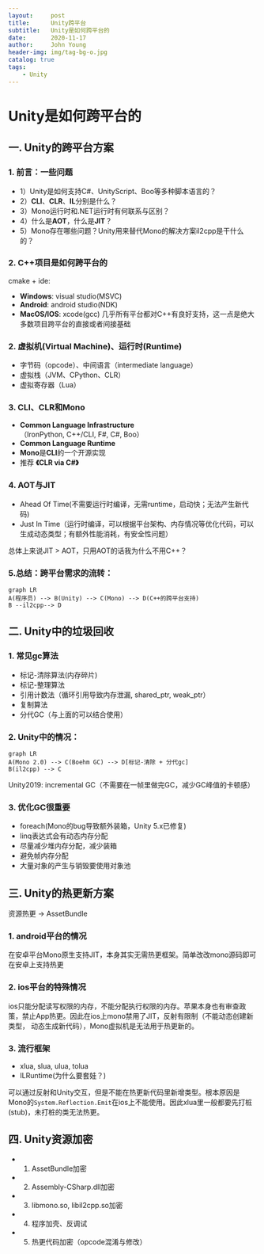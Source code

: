 ```yaml
---
layout:     post
title:      Unity跨平台
subtitle:   Unity是如何跨平台的
date:       2020-11-17
author:     John Young
header-img: img/tag-bg-o.jpg
catalog: true
tags:
    - Unity
---
```


# Unity是如何跨平台的

## 一. Unity的跨平台方案

### 1. 前言：一些问题

* 1）Unity是如何支持C#、UnityScript、Boo等多种脚本语言的？
* 2）**CLI**、**CLR**、**IL**分别是什么？
* 3）Mono运行时和.NET运行时有何联系与区别？
* 4）什么是**AOT**，什么是**JIT**？
* 5）Mono存在哪些问题？Unity用来替代Mono的解决方案il2cpp是干什么的？

### 2. C++项目是如何跨平台的
cmake + ide:
* **Windows**: visual studio(MSVC)
* **Android**: android studio(NDK)
* **MacOS/IOS**: xcode(gcc)
几乎所有平台都对C++有良好支持，这一点是绝大多数项目跨平台的直接或者间接基础

### 2. 虚拟机(Virtual Machine)、运行时(Runtime)

* 字节码（opcode）、中间语言（intermediate language）
* 虚拟栈（JVM、CPython、CLR）
* 虚拟寄存器（Lua）

### 3. CLI、CLR和Mono

* **Common Language Infrastructure**（IronPython, C++/CLI, F#, C#, Boo）
* **Common Language Runtime**
* **Mono**是**CLI**的一个开源实现
* 推荐 **《CLR via C#》**

### 4. AOT与JIT

* Ahead Of Time(不需要运行时编译，无需runtime，启动快；无法产生新代码)
* Just In Time（运行时编译，可以根据平台架构、内存情况等优化代码，可以生成动态类型；有额外性能消耗，有安全性问题）

总体上来说JIT > AOT，只用AOT的话我为什么不用C++？

### 5.总结：跨平台需求的流转：
```mermaid
graph LR
A(程序员) --> B(Unity) --> C(Mono) --> D(C++的跨平台支持)
B --il2cpp--> D
```

## 二. Unity中的垃圾回收

### 1. 常见gc算法

* 标记-清除算法(内存碎片)
* 标记-整理算法
* 引用计数法（循环引用导致内存泄漏, shared_ptr, weak_ptr）
* 复制算法
* 分代GC（与上面的可以结合使用）

### 2. Unity中的情况：

```mermaid
graph LR
A(Mono 2.0) --> C(Boehm GC) --> D[标记-清除 + 分代gc]  
B(il2cpp) --> C
```

Unity2019: incremental GC（不需要在一帧里做完GC，减少GC峰值的卡顿感）

### 3. 优化GC很重要

* foreach(Mono的bug导致额外装箱，Unity 5.x已修复)
* linq表达式会有动态内存分配
* 尽量减少堆内存分配，减少装箱
* 避免帧内存分配
* 大量对象的产生与销毁要使用对象池

## 三. Unity的热更新方案

资源热更 -> AssetBundle

### 1. android平台的情况
在安卓平台Mono原生支持JIT，本身其实无需热更框架。简单改改mono源码即可在安卓上支持热更

### 2. ios平台的特殊情况
ios只能分配读写权限的内存，不能分配执行权限的内存。苹果本身也有审查政策，禁止App热更。因此在ios上mono禁用了JIT，反射有限制（不能动态创建新类型， 动态生成新代码），Mono虚拟机是无法用于热更新的。

### 3. 流行框架
* xlua, slua, ulua, tolua
* ILRuntime(为什么要套娃？)

可以通过反射和Unity交互，但是不能在热更新代码里新增类型。根本原因是Mono的`System.Reflection.Emit`在ios上不能使用。因此xlua里一般都要先打桩(stub)，未打桩的类无法热更。

## 四. Unity资源加密

* 1. AssetBundle加密
* 2. Assembly-CSharp.<span>dll加密
* 3. libmono.<span>so, libil2cpp.<span>so加密
* 4. 程序加壳、反调试
* 5. 热更代码加密（opcode混淆与修改）
